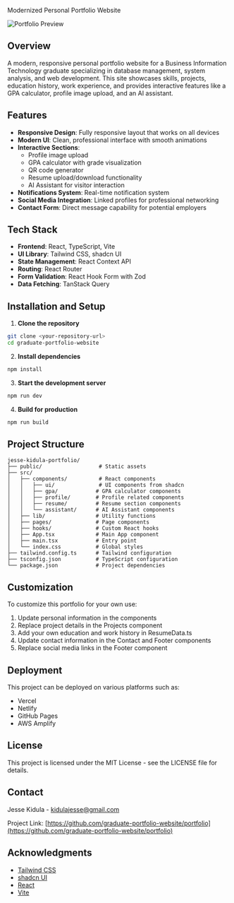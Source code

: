 Modernized Personal Portfolio Website

![Portfolio Preview](public/preview.png)

## Overview

A modern, responsive personal portfolio website for a Business Information Technology graduate specializing in database management, system analysis, and web development. This site showcases skills, projects, education history, work experience, and provides interactive features like a GPA calculator, profile image upload, and an AI assistant.

## Features

- **Responsive Design**: Fully responsive layout that works on all devices
- **Modern UI**: Clean, professional interface with smooth animations
- **Interactive Sections**:
  - Profile image upload
  - GPA calculator with grade visualization
  - QR code generator
  - Resume upload/download functionality
  - AI Assistant for visitor interaction
- **Notifications System**: Real-time notification system
- **Social Media Integration**: Linked profiles for professional networking
- **Contact Form**: Direct message capability for potential employers

## Tech Stack

- **Frontend**: React, TypeScript, Vite
- **UI Library**: Tailwind CSS, shadcn UI
- **State Management**: React Context API
- **Routing**: React Router
- **Form Validation**: React Hook Form with Zod
- **Data Fetching**: TanStack Query

## Installation and Setup

1. **Clone the repository**

```bash
git clone <your-repository-url>
cd graduate-portfolio-website
```

2. **Install dependencies**

```bash
npm install
```

3. **Start the development server**

```bash
npm run dev
```

4. **Build for production**

```bash
npm run build
```

## Project Structure

```
jesse-kidula-portfolio/
├── public/                  # Static assets
├── src/
│   ├── components/          # React components
│   │   ├── ui/              # UI components from shadcn
│   │   ├── gpa/            # GPA calculator components
│   │   ├── profile/        # Profile related components
│   │   ├── resume/         # Resume section components
│   │   └── assistant/      # AI Assistant components
│   ├── lib/                # Utility functions
│   ├── pages/              # Page components
│   ├── hooks/              # Custom React hooks
│   ├── App.tsx             # Main App component
│   ├── main.tsx            # Entry point
│   └── index.css           # Global styles
├── tailwind.config.ts      # Tailwind configuration
├── tsconfig.json           # TypeScript configuration
└── package.json            # Project dependencies
```

## Customization

To customize this portfolio for your own use:

1. Update personal information in the components
2. Replace project details in the Projects component
3. Add your own education and work history in ResumeData.ts
4. Update contact information in the Contact and Footer components
5. Replace social media links in the Footer component

## Deployment

This project can be deployed on various platforms such as:

- Vercel
- Netlify
- GitHub Pages
- AWS Amplify

## License

This project is licensed under the MIT License - see the LICENSE file for details.

## Contact

Jesse Kidula - kidulajesse@gmail.com

Project Link: [https://github.com/graduate-portfolio-website/portfolio](https://github.com/graduate-portfolio-website/portfolio)

## Acknowledgments

- [Tailwind CSS](https://tailwindcss.com/)
- [shadcn UI](https://ui.shadcn.com/)
- [React](https://reactjs.org/)
- [Vite](https://vitejs.dev/)
